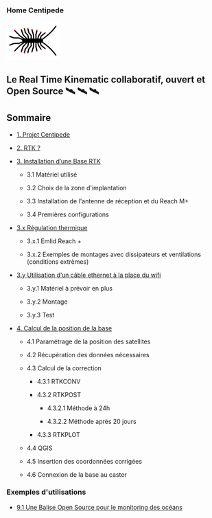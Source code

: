 ### Home Centipede

![logo](image/index/centipede_petit2.png)

## Le Real Time Kinematic collaboratif, ouvert et Open Source  🛰️ 🛰️ 🛰️ 

## Sommaire 

* [1. Projet Centipede](https://jancelin.github.io/centipede/1_projet.html)

* [2. RTK ? ](https://jancelin.github.io/centipede/2_RTK.html)

* [3. Installation d’une Base RTK](https://jancelin.github.io/centipede/3_0_montage.html)

   * 3.1 Matériel utilisé
   
   * 3.2 Choix de la zone d'implantation
   
   * 3.3 Installation de l'antenne de réception et du Reach M+
   
   * 3.4 Premières configurations
   
* [3.x Régulation thermique](https://jancelin.github.io/centipede/3_1_dissipateur.html)

  * 3.x.1 Emlid Reach +
  
  * 3.x.2 Exemples de montages avec dissipateurs et ventilations (conditions extrèmes)
    
* [3.y Utilisation d’un câble ethernet à la place du wifi](https://jancelin.github.io/centipede/3_2_ethernet.html)

  * 3.y.1 Matériel à prévoir en plus
  
  * 3.y.2 Montage
  
  * 3.y.3 Test

* [4. Calcul de la position de la base](https://jancelin.github.io/centipede/4_positionnement.html)

  * 4.1 Paramétrage de la position des satellites
  
  * 4.2 Récupération des données nécessaires
  
  * 4.3 Calcul de la correction
  
    * 4.3.1 RTKCONV
  
    * 4.3.2 RTKPOST
    
      * 4.3.2.1 Méthode à 24h
      
      * 4.3.2.2 Méthode après 20 jours
      
    * 4.3.3 RTKPLOT
    
   * 4.4 QGIS
   
   * 4.5 Insertion des coordonnées corrigées
   
   * 4.6 Connexion de la base au caster


### Exemples d'utilisations

* [9.1 Une Balise Open Source pour le monitoring des océans](https://jancelin.github.io/centipede/9_1_Balise_Reunion.html)
